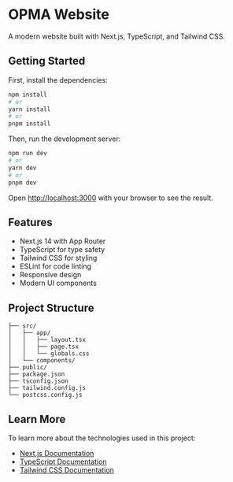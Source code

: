 # OPMA Website

A modern website built with Next.js, TypeScript, and Tailwind CSS.

## Getting Started

First, install the dependencies:

```bash
npm install
# or
yarn install
# or
pnpm install
```

Then, run the development server:

```bash
npm run dev
# or
yarn dev
# or
pnpm dev
```

Open [http://localhost:3000](http://localhost:3000) with your browser to see the result.

## Features

- Next.js 14 with App Router
- TypeScript for type safety
- Tailwind CSS for styling
- ESLint for code linting
- Responsive design
- Modern UI components

## Project Structure

```
├── src/
│   ├── app/
│   │   ├── layout.tsx
│   │   ├── page.tsx
│   │   └── globals.css
│   └── components/
├── public/
├── package.json
├── tsconfig.json
├── tailwind.config.js
└── postcss.config.js
```

## Learn More

To learn more about the technologies used in this project:

- [Next.js Documentation](https://nextjs.org/docs)
- [TypeScript Documentation](https://www.typescriptlang.org/docs)
- [Tailwind CSS Documentation](https://tailwindcss.com/docs) 